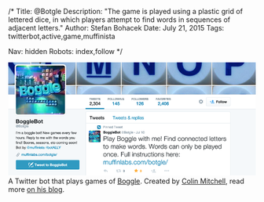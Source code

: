 /*
Title: @Botgle
Description: "The game is played using a plastic grid of lettered dice, in which players attempt to find words in sequences of adjacent letters."
Author: Stefan Bohacek
Date: July 21, 2015
Tags: twitterbot,active,game,muffinista

Nav: hidden
Robots: index,follow
*/

[![](/content/bots/twitterbots/images/Botgle.png)](https://twitter.com/Botgle)
A Twitter bot that plays games of [Boggle](https://en.wikipedia.org/wiki/Boggle). Created by [Colin Mitchell](https://twitter.com/muffinista), read more [on his blog](http://muffinlabs.com/botgle/).